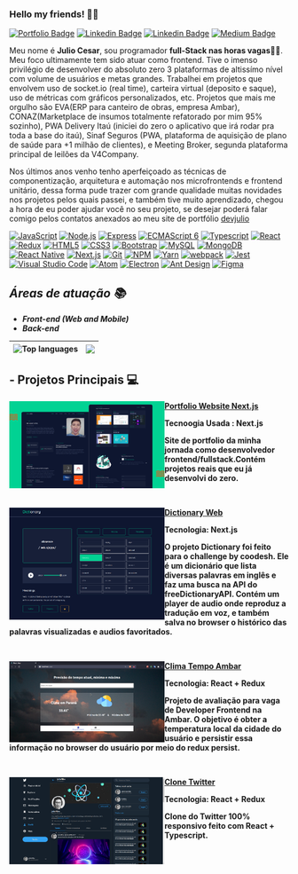 ### Hello my friends! 🙋‍♂️

[![Portfolio Badge](https://img.shields.io/badge/Developer-Portifólio-black)](https://devjulio.com.br)
[![Linkedin Badge](https://img.shields.io/badge/-LinkedIn-blue?style=flat-square&logo=Linkedin&logoColor=white&link=https://www.linkedin.com/in/julio-cesar-filho-759653171/)](https://www.linkedin.com/in/julio-cesar-filho-759653171/)
[![Linkedin Badge](https://img.shields.io/badge/-Gmail-red?style=flat-square&logo=Gmail&logoColor=white&link=mailto:rodriguesjuliocesar145@gmail.com)](mailto:rodriguesjuliocesar145@gmail.com)
[![Medium Badge](https://img.shields.io/badge/-Medium-292929?style=flat-square&labelColor=292929&logo=Medium&link=https://medium.com/@juliofilho12)](https://medium.com/@juliofilho12)

Meu nome é <strong>Julio Cesar</strong>, sou programador <strong>full-Stack nas horas vagas👨‍💻</strong>. Meu foco ultimamente tem sido atuar como frontend. Tive o imenso privilégio de desenvolver do absoluto zero 3 plataformas de altissímo nível com volume de usuários e metas grandes. Trabalhei em projetos que envolvem uso de socket.io (real time), carteira virtual (deposito e saque), uso de métricas com gráficos personalizados, etc. Projetos que mais me orgulho são EVA(ERP para canteiro de obras, empresa Ambar), CONAZ(Marketplace de insumos totalmente refatorado por mim 95% sozinho), PWA Delivery Itaú (iniciei do zero o aplicativo que irá rodar pra toda a base do itaú), Sinaf Seguros (PWA, plataforma de aquisição de plano de saúde para +1 milhão de clientes), e Meeting Broker, segunda plataforma principal de leilões da V4Company. 

Nos últimos anos venho tenho aperfeiçoado as técnicas de componentização, arquitetura e automação nos microfrontends e frontend unitário, dessa forma pude trazer com grande qualidade muitas novidades nos projetos pelos quais passei, e também tive muito aprendizado, chegou a hora de eu poder ajudar você no seu projeto, se desejar poderá falar comigo pelos contatos anexados ao meu site de portfólio <a href="https://devjulio.com.br">devjulio</a>

<a href="https://developer.mozilla.org/en-US/docs/Web/JavaScript" title="JavaScript"><img src="https://github.com/tomchen/stack-icons/blob/master/logos/javascript.svg" alt="JavaScript" width="21px" height="21px"></a>
<a href="https://nodejs.org/" title="Node.js"><img src="https://github.com/tomchen/stack-icons/blob/master/logos/nodejs-icon.svg" alt="Node.js" width="21px" height="21px"></a>
<a href="https://expressjs.com/" title="Express"><img src="https://github.com/MarioTerron/logo-images/blob/master/logos/expressjs.png" alt="Express" width="100px" height="21px"></a>
<a href="https://tc39.es/ecma262/" title="ECMAScript 6"><img src="https://github.com/tomchen/stack-icons/blob/master/logos/es6.svg" alt="ECMAScript 6" width="21px" height="21px"></a>
<a href="https://www.typescriptlang.org/" title="Typescript"><img src="https://github.com/tomchen/stack-icons/blob/master/logos/typescript-icon.svg" alt="Typescript" width="21px" height="21px"></a>
<a href="https://reactjs.org/" title="React"><img src="https://github.com/tomchen/stack-icons/blob/master/logos/react.svg" alt="React" width="21px" height="21px"></a>
<a href="https://redux.js.org/" title="Redux"><img src="https://github.com/tomchen/stack-icons/blob/master/logos/redux.svg" alt="Redux" width="21px" height="21px"></a>
<a href="https://www.w3.org/TR/html5/" title="HTML5"><img src="https://github.com/tomchen/stack-icons/blob/master/logos/html-5.svg" alt="HTML5" width="21px" height="21px"></a>
<a href="https://www.w3.org/TR/CSS/" title="CSS3"><img src="https://github.com/tomchen/stack-icons/blob/master/logos/css-3.svg" alt="CSS3" width="21px" height="21px"></a>
<a href="https://getbootstrap.com/" title="Bootstrap"><img src="https://github.com/tomchen/stack-icons/blob/master/logos/bootstrap.svg" alt="Bootstrap" width="21px" height="21px"></a>
<a href="https://dev.mysql.com/" title="MySQL"><img src="https://github.com/tomchen/stack-icons/blob/master/logos/mysql.svg" alt="MySQL" width="21px" height="21px"></a>
<a href="https://www.mongodb.org/" title="MongoDB"><img src="https://github.com/tomchen/stack-icons/blob/master/logos/mongodb-icon.svg" alt="MongoDB" width="21px" height="21px"></a>
<a href="https://reactnative.dev/" title="React Native"><img src="https://github.com/tomchen/stack-icons/blob/master/logos/react.svg" alt="React Native" width="21px" height="21px"></a>
<a href="" title="Next.js"><img src="https://github.com/tomchen/stack-icons/blob/master/logos/nextjs.svg" alt="Next.js" 
width="21px" height="21px"></a>
<a href="https://git-scm.com/" title="Git"><img src="https://github.com/tomchen/stack-icons/blob/master/logos/git-icon.svg" alt="Git" width="21px" height="21px"></a>
<a href="https://www.npmjs.com/" title="NPM"><img src="https://github.com/tomchen/stack-icons/blob/master/logos/npm.svg" alt="NPM" width="21px" height="21px"></a>
<a href="https://yarnpkg.com/" title="Yarn"><img src="https://github.com/tomchen/stack-icons/blob/master/logos/yarn.svg" alt="Yarn" width="21px" height="21px"></a>
<a href="https://webpack.js.org/" title="webpack"><img src="https://github.com/tomchen/stack-icons/blob/master/logos/webpack.svg" alt="webpack" width="21px" height="21px"></a>
<a href="https://jestjs.io/" title="Jest"><img src="https://github.com/tomchen/stack-icons/blob/master/logos/jest.svg" alt="Jest" width="21px" height="21px"></a>
<a href="https://code.visualstudio.com/" title="Visual Studio Code"><img src="https://github.com/tomchen/stack-icons/blob/master/logos/visual-studio-code.svg" alt="Visual Studio Code" width="21px" height="21px"></a>
<a href="https://atom.io/" title="Atom"><img src="https://github.com/tomchen/stack-icons/blob/master/logos/atom.svg" alt="Atom" width="21px" height="21px"></a>
<a href="https://electron.atom.io/" title="Electron"><img src="https://github.com/tomchen/stack-icons/blob/master/logos/electron.svg" alt="Electron" width="21px" height="21px"></a>
<a href="https://ant.design/" title="Ant Design"><img src="https://github.com/tomchen/stack-icons/blob/master/logos/ant-design.svg" alt="Ant Design" width="21px" height="21px"></a>
<a href="http://figma.com" title="Figma"><img src="https://camo.githubusercontent.com/9c25db6c8f2f83863c65be2cc47543020be957662831452aa5a7d6d81129f6fe/68747470733a2f2f63646e2e737667706f726e2e636f6d2f6c6f676f732f6669676d612e737667" alt="Figma" width="21px" height="21px"></a>

## **_Áreas de atuação 📚_**

- **_Front-end (Web and Mobile)_**
- **_Back-end_**

|<a><img align="center" src="https://github-readme-stats.vercel.app/api/top-langs/?username=JulioCesar012&layout=compact" alt="Top languages"/></a> | <a><img align="center" src="http://github-profile-summary-cards.vercel.app/api/cards/profile-details?username=JulioCesar012&theme=nord_dark" ></a> |
| ------------- | ------------- |

## - Projetos Principais 💻

<p align="left">
<a href="https://github.com/JulioCesar012/portfolio-website-nextjs#readme" title="Portfolio Website Next.js"><img src="https://github.com/JulioCesar012/portfolio-website-nextjs/blob/main/public/images/juliofilho_website.png" width="280px" align="left" title="Portfolio Website Next.js"/></a>
<a href="https://github.com/JulioCesar012/portfolio-website-nextjs"><strong>Portfolio Website Next.js</strong></a>
 
<strong>Tecnoogia Usada : Next.js</strong>

<strong>Site de portfolio da minha jornada como desenvolvedor frontend/fullstack.Contém projetos reais que eu já desenvolvi do zero.</strong></p><br>

<p align="left">
<a href="https://github.com/JulioCesar012/dictionary_web/blob/main/README.md" title="dictionary_web"><img src="https://github.com/JulioCesar012/dictionary_web/raw/main/public/dictionary.png" width="280px" align="left" title="Dictionary Web"/></a>
<a href="https://github.com/JulioCesar012/dictionary_web"><strong>Dictionary Web</strong></a>
 
<strong>Tecnologia: Next.js</strong>

<strong>O projeto Dictionary foi feito para o challenge by coodesh. Ele é um dicionário que lista diversas palavras em inglês e faz uma busca na API do freeDictionaryAPI. Contém um player de audio onde reproduz a tradução em voz, e também salva no browser o histórico das palavras visualizadas e audios favoritados.</strong></p><br>
</div>

<p align="left">
<a href="https://github.com/JulioCesar012/ClimaTempoAmbar/blob/master/README.md" title="ClimaTempoAmbar"><img src="https://github.com/JulioCesar012/ClimaTempoAmbar/raw/master/src/assets/TelaInicialPC.png" width="280px" align="left" title="ClimaTempoAmbar"/></a>
    
<a href="https://github.com/JulioCesar012/ClimaTempoAmbar"><strong>Clima Tempo Ambar</strong></a>
 
<strong>Tecnologia: React + Redux</strong>

<strong>Projeto de avaliação para vaga de Developer Frontend na Ambar. O objetivo é obter a temperatura local da cidade do usuário e persistir essa informação no browser do usuário por meio do redux persist.</strong></p><br>

<p align="left">
<a href="https://github.com/JulioCesar012/Clone_Twitter/blob/master/README.md" title="Clone_Twitter"><img src="https://github.com/JulioCesar012/Clone_Twitter/raw/master/github/clone_twitter.png" width="280px" align="left" title="Clone_Twitter"/></a>
    
<a href="https://github.com/JulioCesar012/Clone_Twitter"><strong>Clone Twitter</strong></a>
 
<strong>Tecnologia: React + Redux</strong>

<strong>Clone do Twitter 100% responsivo feito com React + Typescript.</strong></p><br>

</div>
